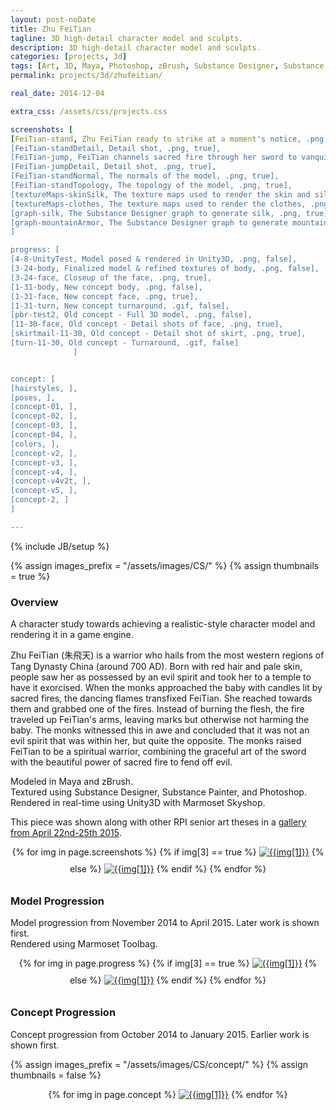 ```yaml
---
layout: post-noDate
title: Zhu FeiTian
tagline: 3D high-detail character model and sculpts.
description: 3D high-detail character model and sculpts.
categories: [projects, 3d]
tags: [Art, 3D, Maya, Photoshop, zBrush, Substance Designer, Substance Painter, Marmoset Toolbag]
permalink: projects/3d/zhufeitian/

real_date: 2014-12-04

extra_css: /assets/css/projects.css

screenshots: [
[FeiTian-stand, Zhu FeiTian ready to strike at a moment's notice, .png, true],
[FeiTian-standDetail, Detail shot, .png, true],
[FeiTian-jump, FeiTian channels sacred fire through her sword to vanquish her foes, .png, true],
[FeiTian-jumpDetail, Detail shot, .png, true],
[FeiTian-standNormal, The normals of the model, .png, true],
[FeiTian-standTopology, The topology of the model, .png, true],
[textureMaps-skinSilk, The texture maps used to render the skin and silk, .png, true],
[textureMaps-clothes, The texture maps used to render the clothes, .png, true],
[graph-silk, The Substance Designer graph to generate silk, .png, true],
[graph-mountainArmor, The Substance Designer graph to generate mountain armor, .png, true],
]

progress: [
[4-8-UnityTest, Model posed & rendered in Unity3D, .png, false],
[3-24-body, Finalized model & refined textures of body, .png, false],
[3-24-face, Closeup of the face, .png, true],
[1-31-body, New concept body, .png, false],
[1-31-face, New concept face, .png, true],
[1-31-turn, New concept turnaround, .gif, false],
[pbr-test2, Old concept - Full 3D model, .png, false],
[11-30-face, Old concept - Detail shots of face, .png, true],
[skirtmail-11-30, Old concept - Detail shot of skirt, .png, true],
[turn-11-30, Old concept - Turnaround, .gif, false]
              ]


concept: [
[hairstyles, ],
[poses, ],
[concept-01, ],
[concept-02, ],
[concept-03, ],
[concept-04, ],
[colors, ],
[concept-v2, ],
[concept-v3, ],
[concept-v4, ],
[concept-v4v2t, ],
[concept-v5, ],
[concept-2, ]
]

---
```

{% include JB/setup %}

{% assign images_prefix = "/assets/images/CS/" %}
{% assign thumbnails = true %}

<h3>Overview</h3>

A character study towards achieving a realistic-style character model and rendering it in a game engine.

Zhu FeiTian (朱飛天) is a warrior who hails from the most western regions of Tang Dynasty China (around 700 AD). Born with red hair and pale skin, people saw her as possessed by an evil spirit and took her to a temple to have it exorcised. When the monks approached the baby with candles lit by sacred fires, the dancing flames transfixed FeiTian. She reached towards them and grabbed one of the fires. Instead of burning the flesh, the fire traveled up FeiTian's arms, leaving marks but otherwise not harming the baby. The monks witnessed this in awe and concluded that it was not an evil spirit that was within her, but quite the opposite. The monks raised FeiTian to be a spiritual warrior, combining the graceful art of the sword with the beautiful power of sacred fire to fend off evil.

Modeled in Maya and zBrush. <br>
Textured using Substance Designer, Substance Painter, and Photoshop. <br>
Rendered in real-time using Unity3D with Marmoset Skyshop. <br>

This piece was shown along with other RPI senior art theses in a [gallery from April 22nd-25th 2015](/blog/2015/04/06/iridesence/).

<div id="slideshow3" style="text-align: center;">
{% for img in page.screenshots %}
    {% if img[3] == true %}
    <a href="{{images_prefix}}{{img[0]}}{{img[2]}}"><img src= "{{images_prefix}}{{img[0]}}-tn{{img[2]}}" alt="{{img[1]}}" class="img-responsive" style="margin-bottom: 10px"></a>
    {% else %}
    <a href="{{images_prefix}}{{img[0]}}{{img[2]}}"><img src= "{{images_prefix}}{{img[0]}}{{img[2]}}" alt="{{img[1]}}" class="img-responsive" style="margin-bottom: 10px"></a>
    {% endif %}
{% endfor %}
</div>

<script>
    $('#slideshow3').photobox('a', {history:false, time:0, counter:false});
</script>

<h3>Model Progression</h3>

Model progression from November 2014 to April 2015. Later work is shown first.<br>
Rendered using Marmoset Toolbag. <br>

<div id="slideshow" style="text-align: center;">
{% for img in page.progress %}
    {% if img[3] == true %}
    <a href="{{images_prefix}}{{img[0]}}{{img[2]}}"><img src= "{{images_prefix}}{{img[0]}}-tn{{img[2]}}" alt="{{img[1]}}" class="img-responsive" style="margin-bottom: 10px"></a>
    {% else %}
    <a href="{{images_prefix}}{{img[0]}}{{img[2]}}"><img src= "{{images_prefix}}{{img[0]}}{{img[2]}}" alt="{{img[1]}}" class="img-responsive" style="margin-bottom: 10px"></a>
    {% endif %}
{% endfor %}
</div>

<script>
    $('#slideshow').photobox('a', {history:false, time:0, counter:false});
</script>


<h3 id="concepts">Concept Progression</h3>

Concept progression from October 2014 to January 2015. Earlier work is shown first.<br>

{% assign images_prefix = "/assets/images/CS/concept/" %}
{% assign thumbnails = false %}

<div id="slideshow2" style="text-align: center;">
{% for img in page.concept %}
    <a href="{{images_prefix}}{{img[0]}}.png"><img src= "{{images_prefix}}{{img[0]}}-tn.png" alt="{{img[1]}}" class="img-responsive" style="margin-bottom: 10px"></a>
{% endfor %}
</div>

<script>
    $('#slideshow2').photobox('a', {history:false, time:0, counter:false});
</script>

&nbsp;
